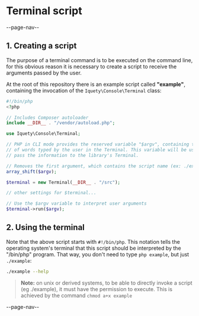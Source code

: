 # Terminal script

--page-nav--

## 1. Creating a script

The purpose of a terminal command is to be executed on the command line, for this obvious reason it is necessary to create a script to receive the arguments passed by the user.

At the root of this repository there is an example script called **"example"**, containing the invocation of the `Iquety\Console\Terminal` class:

```php
#!/bin/php
<?php

// Includes Composer autoloader
include __DIR__ . "/vendor/autoload.php";

use Iquety\Console\Terminal;

// PHP in CLI mode provides the reserved variable "$argv", containing the list 
// of words typed by the user in the Terminal. This variable will be used to 
// pass the information to the library's Terminal.

// Removes the first argument, which contains the script name (ex: ./example)
array_shift($argv);

$terminal = new Terminal(__DIR__ . "/src");

// other settings for $terminal...

// Use the $argv variable to interpret user arguments
$terminal->run($argv);

```

## 2. Using the terminal

Note that the above script starts with `#!/bin/php`. This notation tells the operating system's terminal that this script should be interpreted by the "/bin/php" program. That way, you don't need to type `php example`, but just
`./example`:

```bash
./example --help
```

> **Note:** on unix or derived systems, to be able to directly invoke a script (eg ./example), it must have the permission to execute. This is achieved by the command `chmod a+x example`

--page-nav--
